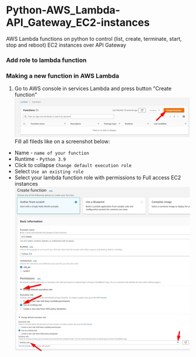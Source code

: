 # Python-AWS_Lambda-API_Gateway_EC2-instances
AWS Lambda functions on python to control (list, create, terminate, start, stop and reboot) EC2 instances over API Gateway
### Add role to lambda function

### Making a new function in AWS Lambda
1. Go to AWS console in services Lambda and press button "Create function"
![Create function](/img/create-function.jpg)
Fill all fileds like on a screenshot below:
- Name - `name of your function`
- Runtime - `Python 3.9`
- Click to collapse `Change default execution role`
- Select `Use an existing role`
- Select your lambda function role with permissions to Full access EC2 instances
![role function1](/img/role-function1.jpg)
![role function2](/img/role-function2.jpg)
